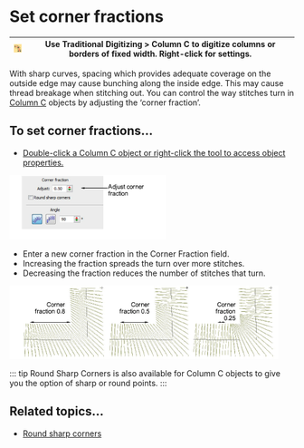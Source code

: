 # Set corner fractions

| ![InputC00084.png](assets/InputC00084.png) | Use Traditional Digitizing > Column C to digitize columns or borders of fixed width. Right-click for settings. |
| ------------------------------------------ | -------------------------------------------------------------------------------------------------------------- |

With sharp curves, spacing which provides adequate coverage on the outside edge may cause bunching along the inside edge. This may cause thread breakage when stitching out. You can control the way stitches turn in [Column C](../../glossary/glossary) objects by adjusting the ‘corner fraction’.

## To set corner fractions...

- [Double-click a Column C object or right-click the tool to access object properties.](../../glossary/glossary)

![input00085.png](assets/input00085.png)

- Enter a new corner fraction in the Corner Fraction field.
- Increasing the fraction spreads the turn over more stitches.
- Decreasing the fraction reduces the number of stitches that turn.

![input00088.png](assets/input00088.png)

::: tip
Round Sharp Corners is also available for Column C objects to give you the option of sharp or round points.
:::

## Related topics...

- [Round sharp corners](../../Quality/quality/Round_sharp_corners)

